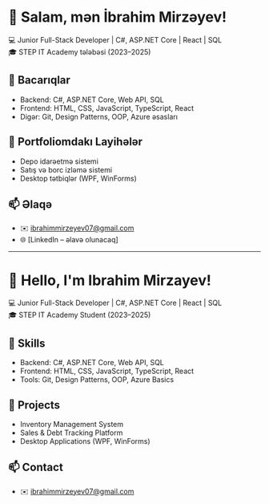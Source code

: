 # 👋 Salam, mən İbrahim Mirzəyev!

💻 Junior Full-Stack Developer | C#, ASP.NET Core | React | SQL  
🎓 STEP IT Academy tələbəsi (2023–2025)

## 🚀 Bacarıqlar
- Backend: C#, ASP.NET Core, Web API, SQL
- Frontend: HTML, CSS, JavaScript, TypeScript, React
- Digər: Git, Design Patterns, OOP, Azure əsasları

## 📌 Portfoliomdakı Layihələr
- Depo idarəetmə sistemi
- Satış və borc izləmə sistemi
- Desktop tətbiqlər (WPF, WinForms)

## 📫 Əlaqə
- ✉️ ibrahimmirzeyev07@gmail.com
- 🌐 [LinkedIn – əlavə olunacaq]

---

# 👋 Hello, I'm Ibrahim Mirzayev!

💻 Junior Full-Stack Developer | C#, ASP.NET Core | React | SQL  
🎓 STEP IT Academy Student (2023–2025)

## 🚀 Skills
- Backend: C#, ASP.NET Core, Web API, SQL
- Frontend: HTML, CSS, JavaScript, TypeScript, React
- Tools: Git, Design Patterns, OOP, Azure Basics

## 📌 Projects
- Inventory Management System
- Sales & Debt Tracking Platform
- Desktop Applications (WPF, WinForms)

## 📫 Contact
- ✉️ ibrahimmirzeyev07@gmail.com
